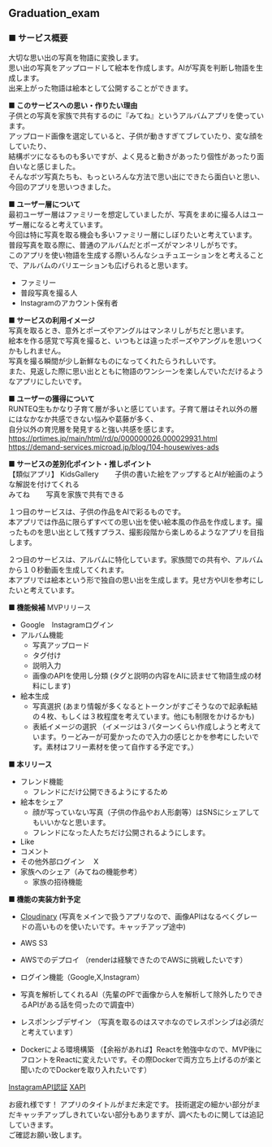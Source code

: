 ## Graduation_exam

### ■ サービス概要  
大切な思い出の写真を物語に変換します。  
思い出の写真をアップロードして絵本を作成します。AIが写真を判断し物語を生成します。  
出来上がった物語は絵本として公開することができます。  
  
**■ このサービスへの思い・作りたい理由**  
子供との写真を家族で共有するのに『みてね』というアルバムアプリを使っています。  
アップロード画像を選定していると、子供が動きすぎてブレていたり、変な顔をしていたり、  
結構ボツになるものも多いですが、よく見ると動きがあったり個性があったり面白いなと感じました。  
そんなボツ写真たちも、もっといろんな方法で思い出にできたら面白いと思い、今回のアプリを思いつきました。  

**■ ユーザー層について**  
最初ユーザー層はファミリーを想定していましたが、写真をまめに撮る人はユーザー層になると考えています。  
今回は特に写真を取る機会も多いファミリー層にしぼりたいと考えています。  
普段写真を取る際に、普通のアルバムだとポーズがマンネリしがちです。  
このアプリを使い物語を生成する際いろんなシュチュエーションをと考えることで、アルバムのバリエーションも広げられると思います。  
- ファミリー
- 普段写真を撮る人
- Instagramのアカウント保有者

**■ サービスの利用イメージ**  
写真を取るとき、意外とポーズやアングルはマンネリしがちだと思います。  
絵本を作る感覚で写真を撮ると、いつもとは違ったポーズやアングルを思いつくかもしれません。  
写真を撮る瞬間が少し新鮮なものになってくれたらうれしいです。  
また、見返した際に思い出とともに物語のワンシーンを楽しんでいただけるようなアプリにしたいです。  


**■ ユーザーの獲得について**  
RUNTEQ生もかなり子育て層が多いと感じています。子育て層はそれ以外の層にはなかなか共感できない悩みや葛藤が多く、  
自分以外の育児層を発見すると強い共感を感じます。  
https://prtimes.jp/main/html/rd/p/000000026.000029931.html  
https://demand-services.microad.jp/blog/104-housewives-ads  


**■ サービスの差別化ポイント・推しポイント**  
【類似アプリ】
KidsGallery　　
  子供の書いた絵をアップするとAIが絵画のような解説を付けてくれる  
みてね　　
  写真を家族で共有できる

１つ目のサービスは、子供の作品をAIで彩るものです。  
本アプリでは作品に限らずすべての思い出を使い絵本風の作品を作成します。撮ったものを思い出として残すプラス、撮影段階から楽しめるようなアプリを目指します。  

２つ目のサービスは、アルバムに特化しています。家族間での共有や、アルバムから１０秒動画を生成してくれます。  
本アプリでは絵本という形で独自の思い出を生成します。見せ方やUIを参考にしたいと考えています。  

**■ 機能候補**
MVPリリース
- Google　Instagramログイン
- アルバム機能
  - 写真アップロード
  - タグ付け
  - 説明入力
  - 画像のAPIを使用し分類
  (タグと説明の内容をAIに読ませて物語生成の材料にします)
- 絵本生成
  - 写真選択
   (あまり情報が多くなるとトークンがすごそうなので起承転結の４枚、もしくは３枚程度を考えています。他にも制限をかけるかも)
  - 表紙イメージの選択
   （イメージは３パターンくらい作成しようと考えています。りーどみーが可愛かったので入力の感じとかを参考にしたいです。素材はフリー素材を使って自作する予定です。） 

**■ 本リリース**
- フレンド機能
  - フレンドにだけ公開できるようにするため
- 絵本をシェア
  - 顔が写っていない写真（子供の作品やお人形劇等）はSNSにシェアしてもいいかなと思います。
  - フレンドになった人たちだけ公開されるようにします。
- Like
- コメント
- その他外部ログイン　 X
- 家族へのシェア（みてねの機能参考）
  - 家族の招待機能

**■ 機能の実装方針予定**
- [Cloudinary](https://cloudinary.com/products/programmable_media)
  (写真をメインで扱うアプリなので、画像APIはなるべくグレードの高いものを使いたいです。キャッチアップ途中)
- AWS S3
- AWSでのデプロイ
  （renderは経験できたのでAWSに挑戦したいです）
- ログイン機能（Google,X,Instagram）
- 写真を解析してくれるAI（先輩のPFで画像から人を解析して除外したりできるAPIがある話を伺ったので調査中）
- レスポンシブデザイン
  （写真を取るのはスマホなのでレスポンシブは必須だと考えています）

- Dockerによる環境構築
  （【余裕があれば】Reactを勉強中なので、MVP後にフロントをReactに変えたいです。その際Dockerで両方立ち上げるのが楽と聞いたのでDockerを取り入れたいです）

[InstagramAPI認証](https://www.panarea-is.com/archives/post_3384/)
[XAPI](https://developer.twitter.com/ja/docs/authentication/oauth-2-0/application-only)


お疲れ様です！
アプリのタイトルがまだ未定です。
技術選定の細かい部分がまだキャッチアップしきれていない部分もありますが、調べたものに関しては追記していきます。  
ご確認お願い致します。









